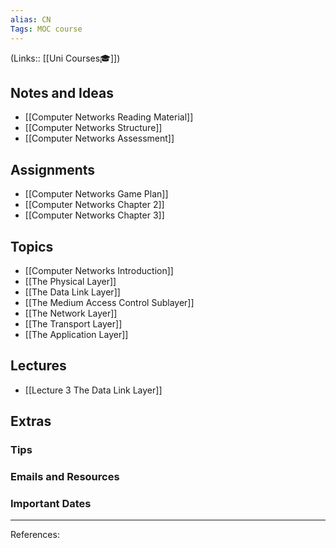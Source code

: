 ```yaml
---
alias: CN
Tags: MOC course
---
```

(Links:: [[Uni Courses🎓]])
## Notes and Ideas
- [[Computer Networks Reading Material]]
- [[Computer Networks Structure]]
- [[Computer Networks Assessment]]
## Assignments
- [[Computer Networks Game Plan]]
- [[Computer Networks Chapter 2]]
- [[Computer Networks Chapter 3]]
## Topics
- [[Computer Networks Introduction]]
- [[The Physical Layer]]
- [[The Data Link Layer]]
- [[The Medium Access Control Sublayer]]
- [[The Network Layer]]
- [[The Transport Layer]]
- [[The Application Layer]]
## Lectures
- [[Lecture 3 The Data Link Layer]]
## Extras
### Tips
### Emails and Resources
### Important Dates
___
References:

